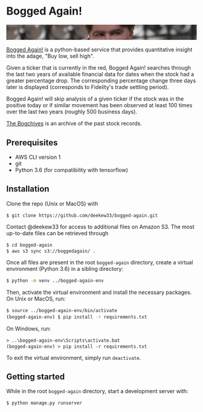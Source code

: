 # Bogged Again!

<!-- TODO: Enable logo to be retrieved from aws s3 by adjusting permissions -->
![Bogged Again! Logo](/media/images/bogheader.png)

[Bogged Again!](http://www.boggedaga.in/) is a python-based service that provides quantitative insight into the adage, "Buy low, sell high".

Given a ticker that is currently in the red, Bogged Again! searches through the last two years of available financial data for dates when the stock had a greater percentage drop. The corresponding percentage change three days later is displayed (corresponds to Fidelity's trade settling period).

Bogged Again! will skip analysis of a given ticker if the stock was in the positive today or if similar movement has been observed at least 100 times over the last two years (roughly 500 business days).

[The Bogchives](http://www.boggedaga.in/entrance/) is an archive of the past stock records.


## Prerequisites

- AWS CLI version 1
- git
- Python 3.6 (for compatibility with tensorflow)


## Installation

Clone the repo (Unix or MacOS) with
```
$ git clone https://github.com/deekew33/bogged-again.git
```

<!-- TODO: Figure out the git/s3 workflow. Maybe look at the following links: -->
<!-- https://stackoverflow.com/questions/7031729/publish-to-s3-using-git -->
<!-- https://medium.com/@sithum/automate-static-website-deployment-from-github-to-s3-using-aws-codepipeline-16acca25ebc1 -->
Contact @deekew33 for access to additional files on Amazon S3. The most up-to-date files can be retrieved through
```
$ cd bogged-again
$ aws s3 sync s3://boggedagain/ .
```

Once all files are present in the root `bogged-again` directory, create a virtual environment (Python 3.6) in a sibling directory:
```bash
$ python -m venv ../bogged-again-env
```

Then, activate the virtual environment and install the necessary packages. On Unix or MacOS, run:
```bash
$ source ../bogged-again-env/bin/activate
(bogged-again-env) $ pip install -r requirements.txt
```

On Windows, run:
```
> ..\bogged-again-env\Scripts\activate.bat
(bogged-again-env) > pip install -r requirements.txt
```

To exit the virtual environment, simply run `deactivate`.


## Getting started

While in the root `bogged-again` directory, start a development server with:
```bash
$ python manage.py runserver
```

